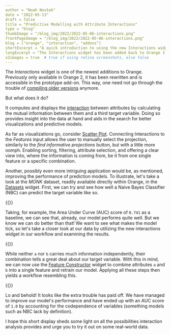 ```yaml
---
author = "Noah Novšak"
date = "2022-05-13"
draft = false
title = "Predictive Modelling with Attribute Interactions"
type = "blog"
thumbImage = "/blog_img/2022/2022-05-06-interactions.png"
frontPageImage = "/blog_img/2022/2022-05-06-interactions.png"
blog = ["orange", "interaction", "addons"]
shortExcerpt = "A quick introduction to using the new Interactions widget in Orange 3"
longExcerpt = "The Interactions widget has been added back to Orange 3. Illustrating how to use attribute interactions to improve predictive models."
x2images = true  # true if using retina screenshots, else false
---
```


The *Interactions* widget is one of the newest additions to Orange. Previously only available in Orange 2, it has been rewritten and is accessible in the prototype add-on. This way, one need not go through the trouble of [compiling older versions](/blog/2022/2022-01-10-orange2/) anymore.

But what does it do?

It computes and displays the [interaction](http://stat.columbia.edu/~jakulin/Int/) between attributes by calculating the mutual information between them and a third target variable. Doing so provides insight into the data at hand and aids in the search for better visualizations and predictive models.

As far as visualizations go, consider [Scatter Plot](/widget-catalog/visualize/scatterplot/). Connecting Interactions to the *Features* input allows the user to manually select the projection, similarly to the *find informative projections* button, but with a little more oomph. Enabling sorting, filtering, attribute selection, and offering a clear view into, where the information is coming from, be it from one single feature or a specific combination.

Another, possibly even more intriguing application would be, as mentioned, improving the performance of prediction models. To illustrate, let's take a look at the *MONK* dataset, readily available directly within Orange, in the [Datasets](/widget-catalog/data/datasets/) widget. First, we can try and see how well a Naive Bayes Classifier (NBC) can predict the target variable like so.

{{<window-screenshot src="/blog_img/2022/2022-05-06-interactions-workflow.png">}}

Taking, for example, the Area Under Curve (AUC) score of `0.741` as a  baseline, we can see that, already, our model performs quite well. But we know we can do better than that! We want to see what makes the model tick, so let's take a closer look at our data by utilizing the new interactions widget in our workflow and examining the results.

{{<window-screenshot src="/blog_img/2022/2022-05-06-interactions.png">}}

While neither `a` nor `b` carries much information independently, their combination tells a great deal about our target variable. With this in mind, we can now use the [Feature Constructor](/widget-catalog/transform/featureconstructor/) widget to combine attributes `a` and `b` into a single feature and retrain our model. Applying all these steps then yields a workflow resembling this.

{{<window-screenshot src="/blog_img/2022/2022-05-06-interactions-updated-workflow.png">}}

Lo and behold! It looks like the extra trouble has paid off. We have managed to improve our model's performance and have ended up with an AUC score of `1.0` by accounting for the codependence of variables (something models such as NBC lack by definition).

I hope this short display sheds some light on all the possibilities interaction analysis provides and urge you to try it out on some real-world data.
